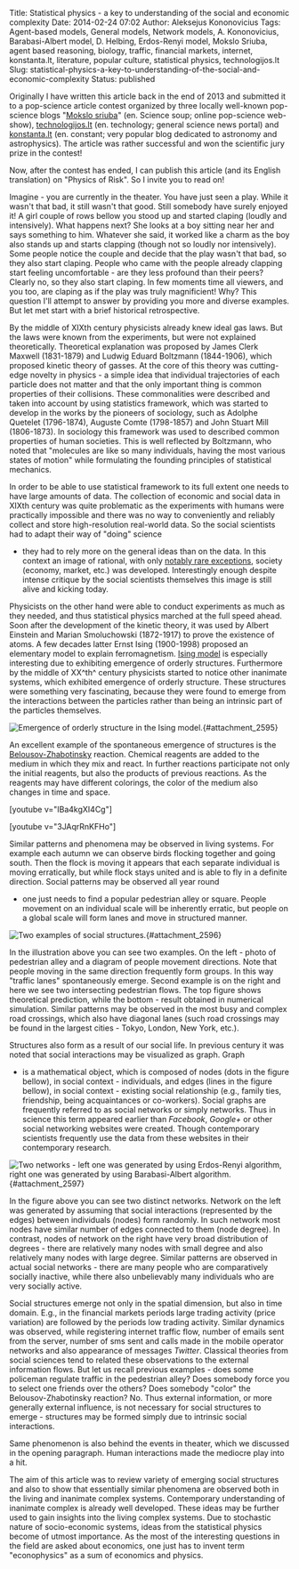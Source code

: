 Title: Statistical physics - a key to understanding of the social and economic complexity
Date: 2014-02-24 07:02
Author: Aleksejus Kononovicius
Tags: Agent-based models, General models, Network models, A. Kononovicius, Barabasi-Albert model, D. Helbing, Erdos-Renyi model, Mokslo Sriuba, agent based reasoning, biology, traffic, financial markets, internet, konstanta.lt, literature, popular culture, statistical physics, technologijos.lt
Slug: statistical-physics-a-key-to-understanding-of-the-social-and-economic-complexity
Status: published

Originally I have written
this article back in the end of 2013 and submitted it to a pop-science
article contest organized by three locally well-known pop-science blogs
"[Mokslo sriuba](http://www.mokslosriuba.lt)" (en. Science soup; online
pop-science web-show), [technologijos.lt](http://www.technologijos.lt/)
(en. technology; general science news portal) and
[konstanta.lt](http://www.konstanta.lt) (en. constant; very popular blog
dedicated to astronomy and astrophysics). The article was rather
successful and won the scientific jury prize in the contest!

Now, after the contest has ended, I can publish this article (and its
English translation) on "Physics of Risk". So I invite you to read
on!<!--more-->

Imagine - you are currently in the theater. You have just seen a play.
While it wasn't that bad, it still wasn't that good. Still somebody have
surely enjoyed it! A girl couple of rows bellow you stood up and started
claping (loudly and intensively). What happens next? She looks at a boy
sitting near her and says something to him. Whatever she said, it worked
like a charm as the boy also stands up and starts clapping (though not
so loudly nor intensively). Some people notice the couple and decide
that the play wasn't that bad, so they also start claping. People who
came with the people already clapping start feeling uncomfortable - are
they less profound than their peers? Clearly no, so they also start
claping. In few moments time all viewers, and you too, are claping as if
the play was truly magnificient! Why? This question I'll attempt to
answer by providing you more and diverse examples. But let met start
with a brief historical retrospective.

By the middle of XIXth century physicists already knew ideal gas laws.
But the laws were known from the experiments, but were not explained
theoretically. Theoretical explanation was proposed by James Clerk
Maxwell (1831-1879) and Ludwig Eduard Boltzmann (1844-1906), which
proposed kinetic theory of gasses. At the core of this theory was
cutting-edge novelty in physics - a simple idea that individual
trajectories of each particle does not matter and that the only
important thing is common properties of their collisions. These
commonalities were described and taken into account by using statistics
framework, which was started to develop in the works by the pioneers of
sociology, such as Adolphe Quetelet (1796-1874), Auguste Comte
(1798-1857) and John Stuart Mill (1806-1873). In sociology this
framework was used to described common properties of human societies.
This is well reflected by Boltzmann, who noted that "molecules are like
so many individuals, having the most various states of motion" while
formulating the founding principles of statistical mechanics.

In order to be able to use statistical framework to its full extent one
needs to have large amounts of data. The collection of economic and
social data in XIXth century was quite problematic as the experiments
with humans were practically impossible and there was no way to
conveniently and reliably collect and store high-resolution real-world
data. So the social scientists had to adapt their way of "doing" science
- they had to rely more on the general ideas than on the data. In this
context an image of rational, with only [notably rare
exceptions](http://crookedtimber.org/2011/03/30/with-notably-rare-exceptions/),
society (economy, market, etc.) was developed. Interestingly enough
despite intense critique by the social scientists themselves this image
is still alive and kicking today.

Physicists on the other hand were able to conduct experiments as much as
they needed, and thus statistical physics marched at the full speed
ahead. Soon after the development of the kinetic theory, it was used by
Albert Einstein and Marian Smoluchowski (1872-1917) to prove the
existence of atoms. A few decades latter Ernst Ising (1900-1998)
proposed an elementary model to explain ferromagnetism. [Ising
model](/ising-model) is especially
interesting due to exhibiting emergence of orderly structures.
Furthermore by the middle of XX^th^ century physicists started to notice
other inanimate systems, which exhibited emergence of orderly structure.
These structures were something very fascinating, because they were
found to emerge from the interactions between the particles rather than
being an intrinsic part of the particles themselves.

![Emergence of orderly structure in the Ising
model.](/uploads/2014/02/izingo-imagnetejimas.jpg "
Emergence of orderly structure in the Ising model. On the left we show
initial disorder, while on the write we see how the same spin domains
(structures) are forming. Here distinct colors represent particles with
magnetic spins pointing up or down. Illustration obtained by using
applet available on
[Physics of Risk](/ising-model)."){#attachment_2595} 

An excellent example of the spontaneous emergence of structures is the
[Belousov-Zhabotinsky](/belousov-zhabotinsky-reaction)
reaction. Chemical reagents are added to the medium in which they mix
and react. In further reactions participate not only the initial
reagents, but also the products of previous reactions. As the reagents
may have different colorings, the color of the medium also changes in
time and space.

[youtube v="IBa4kgXI4Cg"]

[youtube v="3JAqrRnKFHo"]

Similar patterns and phenomena may be observed in living systems. For
example each autumn we can observe birds flocking together and going
south. Then the flock is moving it appears that each separate individual
is moving erratically, but while flock stays united and is able to fly
in a definite direction. Social patterns may be observed all year round
- one just needs to find a popular pedestrian alley or square. People
movement on an individual scale will be inherently erratic, but people
on a global scale will form lanes and move in structured manner.

![Two
examples of social
structures.](/uploads/2014/02/strukturu-formavimasis-society.jpg "
Two examples of emerging social structures: pedestrian alley and
intersecting pedestrian flows. Both illustrations taken from prof. dr.
[D. Helbing](http://www.soms.ethz.ch/people/dhelbing) talk 'Pedestrians,
Crowds, Disasters, and the Role of Self-Organization.'"){#attachment_2596} 

In the illustration above you can see two examples. On the left - photo
of pedestrian alley and a diagram of people movement directions. Note
that people moving in the same direction frequently form groups. In this
way "traffic lanes" spontaneously emerge. Second example is on the right
and here we see two intersecting pedestrian flows. The top figure shows
theoretical prediction, while the bottom - result obtained in numerical
simulation. Similar patterns may be observed in the most busy and
complex road crossings, which also have diagonal lanes (such road
crossings may be found in the largest cities - Tokyo, London, New York,
etc.).

Structures also form as a result of our social life. In previous century
it was noted that social interactions may be visualized as graph. Graph
- is a mathematical object, which is composed of nodes (dots in the
figure bellow), in social context - individuals, and edges (lines in the
figure bellow), in social context - existing social relationship (e.g.,
family ties, friendship, being acquaintances or co-workers). Social
graphs are frequently referred to as social networks or simply networks.
Thus in science this term appeared earlier than *Facebook*, *Google+* or
other social networking websites were created. Though contemporary
scientists frequently use the data from these websites in their
contemporary research.

![Two
networks - left one was generated by using Erdos-Renyi algorithm, right
one was generated by using Barabasi-Albert
algorithm.](/uploads/2014/02/socialinis-tinklas.jpg "
Two networks - left one was generated by using Erdos-Renyi algorithm,
right one was generated by using Barabasi-Albert algorithm. Illustration
was obtained by using applets from other articles on Physics of Risk."){#attachment_2597} 

In the figure above you can see two distinct networks. Network on the
left was generated by assuming that social interactions (represented by
the edges) between individuals (nodes) form randomly. In such network
most nodes have similar number of edges connected to them (node degree).
In contrast, nodes of network on the right have very broad distribution
of degrees - there are relatively many nodes with small degree and also
relatively many nodes with large degree. Similar patterns are observed
in actual social networks - there are many people who are comparatively
socially inactive, while there also unbelievably many individuals who
are very socially active.

Social structures emerge not only in the spatial dimension, but also in
time domain. E.g., in the financial markets periods large trading
activity (price variation) are followed by the periods low trading
activity. Similar dynamics was observed, while registering internet
traffic flow, number of emails sent from the server, number of sms sent
and calls made in the mobile operator networks and also appearance of
messages *Twitter*. Classical theories from social sciences tend to
related these observations to the external information flows. But let us
recall previous examples - does some policeman regulate traffic in the
pedestrian alley? Does somebody force you to select one friends over the
others? Does somebody "color" the Belousov-Zhabotinsky reaction? No.
Thus external information, or more generally external influence, is not
necessary for social structures to emerge - structures may be formed
simply due to intrinsic social interactions.

Same phenomenon is also behind the events in theater, which we discussed
in the opening paragraph. Human interactions made the mediocre play into
a hit.

The aim of this article was to review variety of emerging social
structures and also to show that essentially similar phenomena are
observed both in the living and inanimate complex systems. Contemporary
understanding of inanimate complex is already well developed. These
ideas may be further used to gain insights into the living complex
systems. Due to stochastic nature of socio-economic systems, ideas from
the statistical physics become of utmost importance. As the most of the
interesting questions in the field are asked about economics, one just
has to invent term "econophysics" as a sum of economics and physics.
